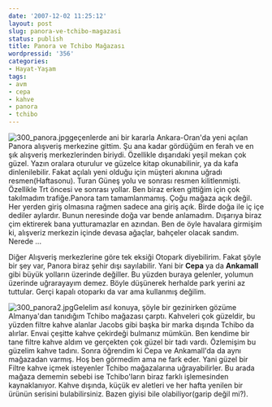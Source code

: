 ```yaml
---
date: '2007-12-02 11:25:12'
layout: post
slug: panora-ve-tchibo-magazasi
status: publish
title: Panora ve Tchibo Mağazası
wordpressid: '356'
categories:
- Hayat-Yaşam
tags:
- avm
- cepa
- kahve
- panora
- tchibo
---
```


![300_panora.jpg](http://arsln.org/image/300_panora.jpg)geçenlerde ani bir kararla Ankara-Oran'da yeni açılan Panora alışveriş merkezine gittim. Şu ana kadar gördüğüm en ferah ve en şık alışveriş merkezlerinden biriydi. Özellikle dışarıdaki yeşil mekan çok güzel. Yazın oralara oturulur ve güzelce kitap okunabilinir, ya da kafa dinlenilebilir. Fakat açılalı yeni olduğu için müşteri akınına uğradı resmen(Haftasonu). Turan Güneş yolu ve sonrası resmen kilitlenmişti. Özellikle Trt öncesi ve sonrası yollar. Ben biraz erken gittiğim için çok takılmadım trafiğe.Panora tam tamamlanmamış. Çoğu mağaza açık değil. Her yerden giriş olmasına rağmen sadece ana giriş açık. Birde doğa ile iç içe dediler aylardır. Bunun neresinde doğa var bende anlamadım. Dışarıya biraz çim ektirerek bana yutturamazlar en azından. Ben de öyle havalara girmişim ki, alışveriz merkezin içinde devasa ağaçlar, bahçeler olacak sandım. Nerede ...

Diğer Alışveriş merkezlerine göre tek eksiği Otopark diyebilirim. Fakat şöyle bir şey var, Panora biraz şehir dışı sayılabilir. Yani bir **Cepa** ya da **Ankamall** gibi büyük yolların üzerinde değiller. Bu yüzden buraya gelenler, yolumun üzerinde uğrarayayım demez. Böyle düşünerek herhalde park yerini az tuttular. Gerçi kapalı otoparkı da var ama kullanmış değilim.

![300_panora2.jpg](http://arsln.org/image/300_panora2.jpg)Gelelim asıl konuya, şöyle bir gezinirken gözüme Almanya'dan tanıdığım Tchibo mağazası çarptı. Kahveleri çok güzeldir, bu yüzden filtre kahve alanlar Jacobs gibi başka bir marka dışında Tchibo da alırlar. Envai çeşitte kahve çekirdeği bulmanız mümkün. Ben kendime bir tane filtre kahve aldım ve gerçekten çok güzel bir tadı vardı. Özlemişim bu güzelim kahve tadını. Sonra öğrendim ki Cepa ve Ankamall'da da aynı mağazadan varmış. Hoş ben görmedim ama ne fark eder. Yani güzel bir Filtre kahve içmek isteyenler Tchibo mağazalarına uğrayabilirler. Bu arada mağaza dememin sebebi ise Tchibo'ların biraz farklı işlemesinden kaynaklanıyor. Kahve dışında, küçük ev aletleri ve her hafta yenilen bir ürünün serisini bulabilirsiniz. Bazen giyisi bile olabiliyor(garip değil mi?).



 
